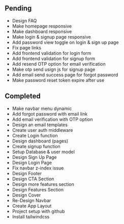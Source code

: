 ## Pending
- Design FAQ
- Make homepage responsive
- Make dashboard responsive
- Make login & signup page responsive
- Add password view toggle on login & sign up page
- Fix page links
- Add frontend validation for login form
- Add frontend validation for signup form
- Add resend OTP option for email verification
- Make otp send usign js for signup page
- Add email send success page for forgot password
- Make password reset token expire after use

## Completed
- Make navbar menu dynamic
- Add forgot password with email link
- Add email verification with OTP option
- Design an email templates
- Create user auth middleware
- Create Login function
- Design dashboard (pages)
- Create signup function
- Setup Database & user model
- Design Sign Up Page
- Design Login Page
- Fix navbar z-index issue
- Design Footer
- Design CTA Section
- Design more features section
- Design Features Section
- Design Cover
- Re-Design Navbar
- Create App Layout
- Project setup with github
- Install tailwindcss
